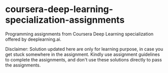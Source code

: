 # coursera-deep-learning-specialization-assignments

Programming assignments from Coursera Deep Learning specialization offered by deeplearning.ai.

Disclaimer: Solution updated here are only for learning purpose, in case you get stuck somewhere in the assignment. Kindly use assignment guidelines to complete the assignments, and don't use these solutions directly to pass the assignments.